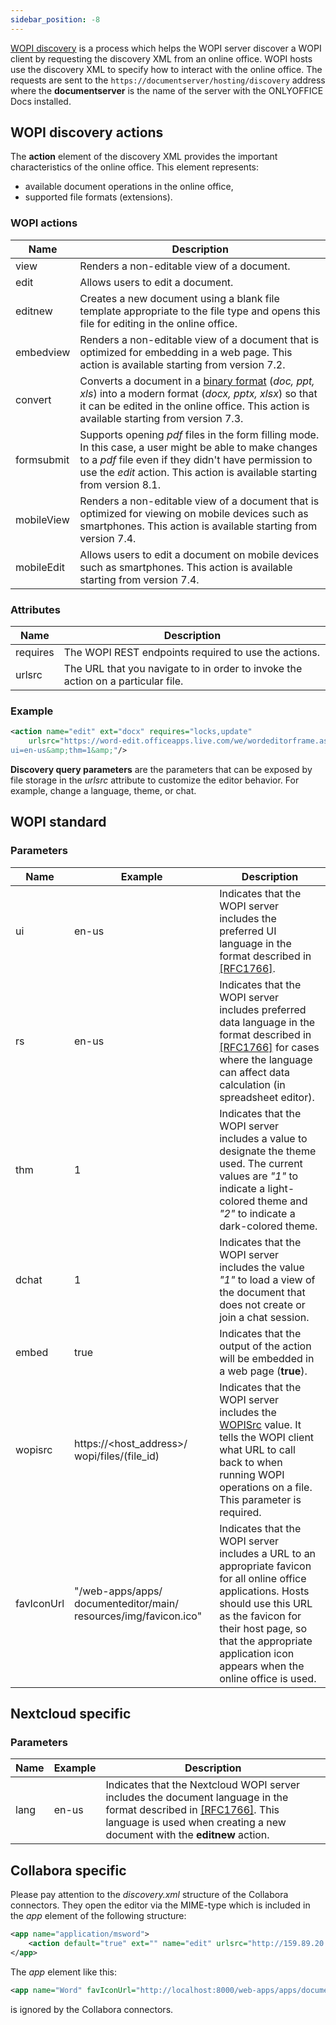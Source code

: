 ```yaml
---
sidebar_position: -8
---
```


[WOPI discovery](https://docs.microsoft.com/en-us/microsoft-365/cloud-storage-partner-program/online/discovery) is a process which helps the WOPI server discover a WOPI client by requesting the discovery XML from an online office. WOPI hosts use the discovery XML to specify how to interact with the online office. The requests are sent to the `https://documentserver/hosting/discovery` address where the **documentserver** is the name of the server with the ONLYOFFICE Docs installed.

## WOPI discovery actions

The **action** element of the discovery XML provides the important characteristics of the online office. This element represents:

- available document operations in the online office,
- supported file formats (extensions).

### WOPI actions

| Name       | Description                                                                                                                                                                                                                                       |
| ---------- | ------------------------------------------------------------------------------------------------------------------------------------------------------------------------------------------------------------------------------------------------- |
| view       | Renders a non-editable view of a document.                                                                                                                                                                                                        |
| edit       | Allows users to edit a document.                                                                                                                                                                                                                  |
| editnew    | Creates a new document using a blank file template appropriate to the file type and opens this file for editing in the online office.                                                                                                             |
| embedview  | Renders a non-editable view of a document that is optimized for embedding in a web page. This action is available starting from version 7.2.                                                                                                      |
| convert    | Converts a document in a [binary format](./editing-binary-documents.md) (*doc, ppt, xls*) into a modern format (*docx, pptx, xlsx*) so that it can be edited in the online office. This action is available starting from version 7.3. |
| formsubmit | Supports opening *pdf* files in the form filling mode. In this case, a user might be able to make changes to a *pdf* file even if they didn't have permission to use the *edit* action. This action is available starting from version 8.1.       |
| mobileView | Renders a non-editable view of a document that is optimized for viewing on mobile devices such as smartphones. This action is available starting from version 7.4.                                                                                |
| mobileEdit | Allows users to edit a document on mobile devices such as smartphones. This action is available starting from version 7.4.                                                                                                                        |

### Attributes

| Name     | Description                                                                      |
| -------- | -------------------------------------------------------------------------------- |
| requires | The WOPI REST endpoints required to use the actions.                             |
| urlsrc   | The URL that you navigate to in order to invoke the action on a particular file. |

### Example

``` xml
<action name="edit" ext="docx" requires="locks,update"
    urlsrc="https://word-edit.officeapps.live.com/we/wordeditorframe.aspx?
ui=en-us&amp;thm=1&amp;"/>
```

**Discovery query parameters** are the parameters that can be exposed by file storage in the *urlsrc* attribute to customize the editor behavior. For example, change a language, theme, or chat.

## WOPI standard

### Parameters

| Name       | Example                                                          | Description                                                                                                                                                                                                                                                |
| ---------- | ---------------------------------------------------------------- | ---------------------------------------------------------------------------------------------------------------------------------------------------------------------------------------------------------------------------------------------------------- |
| ui         | en-us                                                            | Indicates that the WOPI server includes the preferred UI language in the format described in [\[RFC1766\]](https://datatracker.ietf.org/doc/html/rfc1766.html).                                                                                            |
| rs         | en-us                                                            | Indicates that the WOPI server includes preferred data language in the format described in [\[RFC1766\]](https://datatracker.ietf.org/doc/html/rfc1766.html) for cases where the language can affect data calculation (in spreadsheet editor).             |
| thm        | 1                                                                | Indicates that the WOPI server includes a value to designate the theme used. The current values are *"1"* to indicate a light-colored theme and *"2"* to indicate a dark-colored theme.                                                                    |
| dchat      | 1                                                                | Indicates that the WOPI server includes the value *"1"* to load a view of the document that does not create or join a chat session.                                                                                                                        |
| embed      | true                                                             | Indicates that the output of the action will be embedded in a web page (**true**).                                                                                                                                                                         |
| wopisrc    | https\://\<host\_address>/ wopi/files/(file\_id)                 | Indicates that the WOPI server includes the [WOPISrc](./key-concepts.md#wopisrc) value. It tells the WOPI client what URL to call back to when running WOPI operations on a file. This parameter is required.                                     |
| favIconUrl | "/web-apps/apps/ documenteditor/main/ resources/img/favicon.ico" | Indicates that the WOPI server includes a URL to an appropriate favicon for all online office applications. Hosts should use this URL as the favicon for their host page, so that the appropriate application icon appears when the online office is used. |

## Nextcloud specific

### Parameters

| Name | Example | Description                                                                                                                                                                                                                                           |
| ---- | ------- | ----------------------------------------------------------------------------------------------------------------------------------------------------------------------------------------------------------------------------------------------------- |
| lang | en-us   | Indicates that the Nextcloud WOPI server includes the document language in the format described in [\[RFC1766\]](https://datatracker.ietf.org/doc/html/rfc1766.html). This language is used when creating a new document with the **editnew** action. |

## Collabora specific

Please pay attention to the *discovery.xml* structure of the Collabora connectors. They open the editor via the MIME-type which is included in the *app* element of the following structure:

``` xml
<app name="application/msword">
    <action default="true" ext="" name="edit" urlsrc="http://159.89.20.129:9980/loleaflet/ba528af/loleaflet.html?"/>
</app>
```

The *app* element like this:

``` xml
<app name="Word" favIconUrl="http://localhost:8000/web-apps/apps/documenteditor/main/resources/img/favicon.ico">
```

is ignored by the Collabora connectors.
